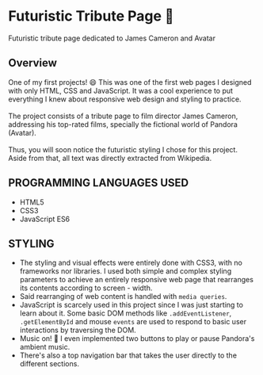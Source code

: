 # Futuristic Tribute Page 🧪
Futuristic tribute page dedicated to James Cameron and Avatar

## Overview
One of my first projects! 😄 This was one of the first web pages I designed with only HTML, CSS and JavaScript. It was a cool experience to put everything I knew about responsive web design and styling to practice.<br></br>
The project consists of a tribute page to film director James Cameron, addressing his top-rated films, specially the fictional world of Pandora (Avatar).<br></br>
Thus, you will soon notice the futuristic styling I chose for this project. Aside from that, all text was directly extracted from Wikipedia.

## PROGRAMMING LANGUAGES USED
- HTML5
- CSS3
- JavaScript ES6

## STYLING
- The styling and visual effects were entirely done with CSS3, with no frameworks nor libraries. I used both simple and complex styling parameters to achieve an entirely responsive web page that rearranges its contents according to screen - width.
- Said rearranging of web content is handled with `media queries`.
- JavaScript is scarcely used in this project since I was just starting to learn about it. Some basic DOM methods like `.addEventListener`, `.getElementById` and mouse `events` are used to respond to basic user interactions by traversing the DOM.
- Music on! 🎵 I even implemented two buttons to play or pause Pandora's ambient music.
- There's also a top navigation bar that takes the user directly to the different sections.
